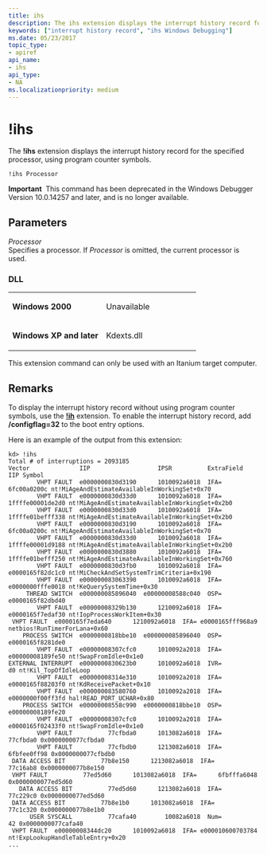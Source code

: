 ```yaml
---
title: ihs
description: The ihs extension displays the interrupt history record for the specified processor, using program counter symbols.
keywords: ["interrupt history record", "ihs Windows Debugging"]
ms.date: 05/23/2017
topic_type:
- apiref
api_name:
- ihs
api_type:
- NA
ms.localizationpriority: medium
---
```


# !ihs


The **!ihs** extension displays the interrupt history record for the specified processor, using program counter symbols.

```dbgcmd
!ihs Processor 
```

**Important**  This command has been deprecated in the Windows Debugger Version 10.0.14257 and later, and is no longer available.

 

## <span id="Parameters"></span><span id="parameters"></span><span id="PARAMETERS"></span>Parameters


<span id="_______Processor______"></span><span id="_______processor______"></span><span id="_______PROCESSOR______"></span> *Processor*   
Specifies a processor. If *Processor* is omitted, the current processor is used.

### <span id="DLL"></span><span id="dll"></span>DLL

<table>
<colgroup>
<col width="50%" />
<col width="50%" />
</colgroup>
<tbody>
<tr class="odd">
<td align="left"><p><strong>Windows 2000</strong></p></td>
<td align="left"><p>Unavailable</p></td>
</tr>
<tr class="even">
<td align="left"><p><strong>Windows XP and later</strong></p></td>
<td align="left"><p>Kdexts.dll</p></td>
</tr>
</tbody>
</table>

 

This extension command can only be used with an Itanium target computer.

## Remarks

To display the interrupt history record without using program counter symbols, use the [**!ih**](-ih.md) extension. To enable the interrupt history record, add **/configflag=32** to the boot entry options.

Here is an example of the output from this extension:

```dbgcmd
kd> !ihs
Total # of interruptions = 2093185
Vector              IIP                   IPSR          ExtraField            IIP Symbol
        VHPT FAULT  e0000000830d3190      1010092a6018  IFA=      6fc00a0200c nt!MiAgeAndEstimateAvailableInWorkingSet+0x70
        VHPT FAULT  e0000000830d33d0      1010092a6018  IFA= 1ffffe00001de2d0 nt!MiAgeAndEstimateAvailableInWorkingSet+0x2b0
        VHPT FAULT  e0000000830d33d0      1010092a6018  IFA= 1ffffe01befff338 nt!MiAgeAndEstimateAvailableInWorkingSet+0x2b0
        VHPT FAULT  e0000000830d3190      1010092a6018  IFA=      6fc00a0200c nt!MiAgeAndEstimateAvailableInWorkingSet+0x70
        VHPT FAULT  e0000000830d33d0      1010092a6018  IFA= 1ffffe00001d9188 nt!MiAgeAndEstimateAvailableInWorkingSet+0x2b0
        VHPT FAULT  e0000000830d3880      1010092a6018  IFA= 1ffffe01befff250 nt!MiAgeAndEstimateAvailableInWorkingSet+0x760
        VHPT FAULT  e0000000830d3fb0      1010092a6018  IFA= e0000165f82dc1c0 nt!MiCheckAndSetSystemTrimCriteria+0x190
        VHPT FAULT  e000000083063390      1010092a6018  IFA= e0000000fffe0018 nt!KeQuerySystemTime+0x30
     THREAD SWITCH  e000000085896040  e00000008588c040  OSP= e0000165f82dbd40 
        VHPT FAULT  e00000008329b130      1210092a6018  IFA= e0000165f7edaf30 nt!IopProcessWorkItem+0x30
 VHPT FAULT  e0000165f7eda640      1210092a6018  IFA= e0000165fff968a9 netbios!RunTimerForLana+0x60
    PROCESS SWITCH  e0000000818bbe10  e000000085896040  OSP= e0000165f8281de0 
        VHPT FAULT  e00000008307cfc0      1010092a2018  IFA= e00000008189fe50 nt!SwapFromIdle+0x1e0
EXTERNAL INTERRUPT  e0000000830623b0      1010092a6018  IVR=               d0 nt!Kil_TopOfIdleLoop
        VHPT FAULT  e00000008314e310      1010092a2018  IFA= e0000165f88203f0 nt!KdReceivePacket+0x10
        VHPT FAULT  e000000083580760      1010092a2018  IFA= e0000000f00ff3fd hal!READ_PORT_UCHAR+0x80
    PROCESS SWITCH  e00000008558c990  e0000000818bbe10  OSP= e00000008189fe20 
        VHPT FAULT  e00000008307cfc0      1010092a2018  IFA= e0000165f02433f0 nt!SwapFromIdle+0x1e0
        VHPT FAULT          77cfbda0      1013082a6018  IFA=         77cfbda0 0x0000000077cfbda0
        VHPT FAULT          77cfbdb0      1213082a6018  IFA=      6fbfee0ff98 0x0000000077cfbdb0
 DATA ACCESS BIT          77b8e150      1213082a6018  IFA=         77c16ab8 0x0000000077b8e150
 VHPT FAULT          77ed5d60      1013082a6018  IFA=      6fbfffa6048 0x0000000077ed5d60
   DATA ACCESS BIT          77ed5d60      1213082a6018  IFA=         77c229c0 0x0000000077ed5d60
 DATA ACCESS BIT          77b8e1b0      1013082a6018  IFA=         77c1c320 0x0000000077b8e1b0
      USER SYSCALL          77cafa40        10082a6018  Num=               42 0x0000000077cafa40
 VHPT FAULT  e00000008344dc20      1010092a6018  IFA= e000010600703784 nt!ExpLookupHandleTableEntry+0x20
...
```

 

 





